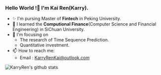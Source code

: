 ### Hello World !👋 I'm Kai Ren(Karry).

- ✨ I'm pursing Master of **Fintech** in Peking University.
- 🌱 I learned the **Computional Finance**(Computer Science and Financial Engineering) in SiChuan University.
- 🔭 I'm focusing on
    - The research of Time Sequence Prediction.
    - Quantitative investment.
- 📫 How to reach me:
  - Email : KarryRenKai@outlook.com
 
<img align="center" src="https://github-readme-stats.vercel.app/api?username=KarryRen&show_icons=true&count_private=true" alt="KarryRen's github stats" />

